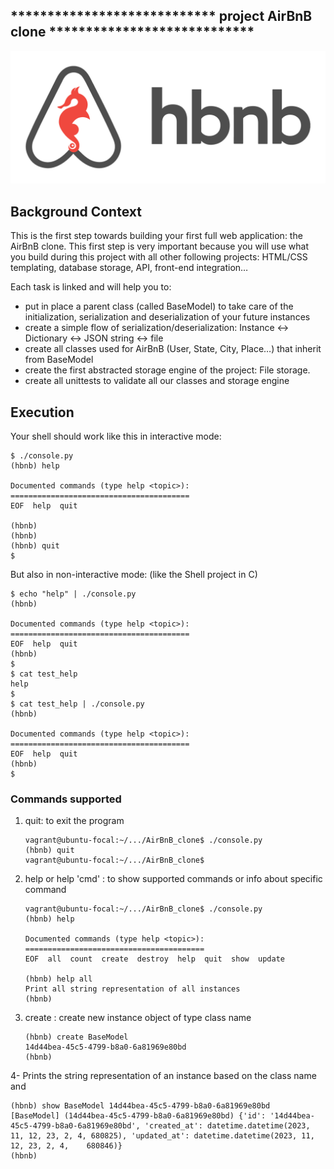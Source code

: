 ## **************************** project AirBnB clone ****************************
![logo project Hbnb.](https://github.com/dev-tch/AirBnB_clone/blob/main/pictures/hbnb_logo.png)


## Background Context
This is the first step towards building your first full web application: the AirBnB clone. This first step is very important because you will use what you build during this project with all other following projects: HTML/CSS templating, database storage, API, front-end integration…

Each task is linked and will help you to:

- put in place a parent class (called BaseModel) to take care of the initialization, serialization and deserialization of your future instances
- create a simple flow of serialization/deserialization: Instance <-> Dictionary <-> JSON string <-> file
- create all classes used for AirBnB (User, State, City, Place…) that inherit from BaseModel
- create the first abstracted storage engine of the project: File storage.
- create all unittests to validate all our classes and storage engine

## Execution
Your shell should work like this in interactive mode:
````
$ ./console.py
(hbnb) help

Documented commands (type help <topic>):
========================================
EOF  help  quit

(hbnb) 
(hbnb) 
(hbnb) quit
$
````
But also in non-interactive mode: (like the Shell project in C)
````
$ echo "help" | ./console.py
(hbnb)

Documented commands (type help <topic>):
========================================
EOF  help  quit
(hbnb) 
$
$ cat test_help
help
$
$ cat test_help | ./console.py
(hbnb)

Documented commands (type help <topic>):
========================================
EOF  help  quit
(hbnb) 
$
````
### Commands supported
1. quit: to exit the program
   ```
   vagrant@ubuntu-focal:~/.../AirBnB_clone$ ./console.py
   (hbnb) quit
   vagrant@ubuntu-focal:~/.../AirBnB_clone$
   ```
2. help  or help 'cmd'  : to show supported commands or info about specific command
   ````
   vagrant@ubuntu-focal:~/.../AirBnB_clone$ ./console.py
   (hbnb) help

   Documented commands (type help <topic>):
   ========================================
   EOF  all  count  create  destroy  help  quit  show  update

   (hbnb) help all
   Print all string representation of all instances
   (hbnb)
3. create <class name> : create new instance object of type class name
   ````
   (hbnb) create BaseModel
   14d44bea-45c5-4799-b8a0-6a81969e80bd
   (hbnb)
   ````
4- Prints the string representation of an instance based on the class name and 
   ````
   (hbnb) show BaseModel 14d44bea-45c5-4799-b8a0-6a81969e80bd
   [BaseModel] (14d44bea-45c5-4799-b8a0-6a81969e80bd) {'id': '14d44bea-45c5-4799-b8a0-6a81969e80bd', 'created_at': datetime.datetime(2023, 11, 12, 23, 2, 4, 680825), 'updated_at': datetime.datetime(2023, 11, 12, 23, 2, 4,    680846)}
   (hbnb)
   ````

